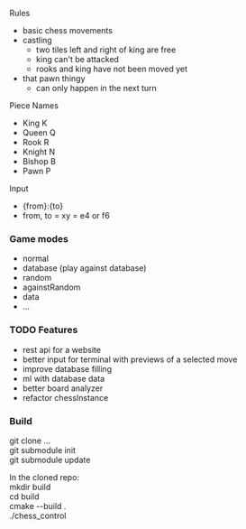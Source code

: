 Rules

- basic chess movements
- castling
  - two tiles left and right of king are free
  - king can't be attacked
  - rooks and king have not been moved yet
- that pawn thingy
  - can only happen in the next turn

Piece Names

- King K
- Queen Q
- Rook R
- Knight N
- Bishop B
- Pawn P

Input

- {from}:{to}
- from, to = xy = e4 or f6

### Game modes

- normal
- database (play against database)
- random
- againstRandom
- data
- ...

### TODO Features

- rest api for a website
- better input for terminal with previews of a selected move
- improve database filling
- ml with database data
- better board analyzer
- refactor chessInstance

### Build

git clone ...  
git submodule init  
git submodule update  
  
In the cloned repo:  
mkdir build  
cd build  
cmake --build .  
./chess_control  
